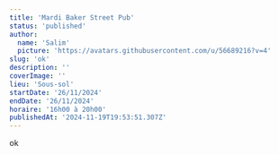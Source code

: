 ```yaml
---
title: 'Mardi Baker Street Pub'
status: 'published'
author:
  name: 'Salim'
  picture: 'https://avatars.githubusercontent.com/u/56689216?v=4'
slug: 'ok'
description: ''
coverImage: ''
lieu: 'Sous-sol'
startDate: '26/11/2024'
endDate: '26/11/2024'
horaire: '16h00 à 20h00'
publishedAt: '2024-11-19T19:53:51.307Z'
---
```


ok